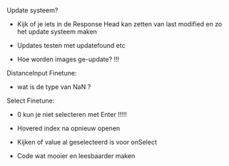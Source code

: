 Update systeem?
- Kijk of je iets in de Response Head kan zetten van last modified en zo het update systeem maken

- Updates testen met updatefound etc
- Hoe worden images ge-update?                !!!

DistanceInput Finetune:
- wat is de type van NaN ?

Select Finetune:
- 0 kun je niet selecteren met Enter             !!!!!

- Hovered index na opnieuw openen
- Kijken of value al geselecteerd is voor onSelect
- Code wat mooier en leesbaarder maken
